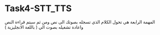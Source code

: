 # Task4-STT_TTS
 المهمة الرابعة هي تحول الكلام الذي تسجله بصوتك الى نص ومن ثم سيتم قراءة النص واعادة تشغيله بصوت الي ( باللغة الانجليزية )
